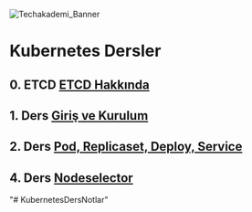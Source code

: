 ![Techakademi_Banner](https://user-images.githubusercontent.com/66215655/143013759-914be3d5-a157-45cb-af62-3f8371cb8ca9.png)

# Kubernetes Dersler

## 0. ETCD [ETCD Hakkında](https://github.com/techakademi/Kubernetes_Orkestrasyon/blob/main/00-Etcd/Etcd_Bolumu.md)

## 1. Ders [Giriş ve Kurulum](https://github.com/techakademi/Kubernetes_Orkestrasyon/tree/master/01-Kurulum)

## 2. Ders [Pod, Replicaset, Deploy, Service](https://github.com/techakademi/Kubernetes_Orkestrasyon/tree/master/02-Pod-Replicaset-Deploy-Service)

## 4. Ders [Nodeselector](https://github.com/techakademi/Kubernetes_Orkestrasyon/tree/master/02-Pod-Replicaset-Deploy-Service)
"# KubernetesDersNotlar" 
